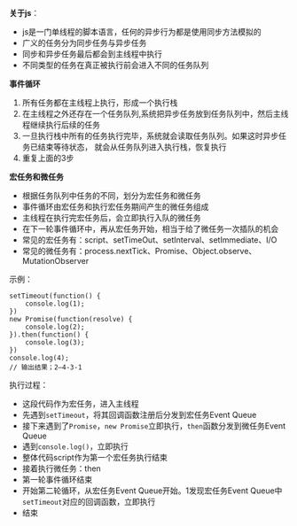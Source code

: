 **关于js**：

- js是一门单线程的脚本语言，任何的异步行为都是使用同步方法模拟的
- 广义的任务分为同步任务与异步任务
- 同步和异步任务最后都会到主线程中执行
- 不同类型的任务在真正被执行前会进入不同的任务队列

**事件循环**

1. 所有任务都在主线程上执行，形成一个执行栈
2. 在主线程之外还存在一个任务队列,系统把异步任务放到任务队列中，然后主线程继续执行后续的任务
3. 一旦执行栈中所有的任务执行完毕，系统就会读取任务队列。如果这时异步任务已结束等待状态， 就会从任务队列进入执行栈，恢复执行
4. 重复上面的3步

**宏任务和微任务**

- 根据任务队列中任务的不同，划分为宏任务和微任务
- 事件循环由宏任务和执行宏任务期间产生的微任务组成
- 主线程在执行完宏任务后，会立即执行入队的微任务
- 在下一轮事件循环中，再从宏任务开始，相当于给了微任务一次插队的机会
- 常见的宏任务有：script、setTimeOut、setInterval、setImmediate、I/O
- 常见的微任务有：process.nextTick、Promise、Object.observe、MutationObserver

示例：

``` 
setTimeout(function() {
    console.log(1);
})
new Promise(function(resolve) {
    console.log(2);
}).then(function() {
    console.log(3);
})
console.log(4);
// 输出结果；2—4-3-1
```

执行过程：

* 这段代码作为宏任务，进入主线程
* 先遇到`setTimeout`，将其回调函数注册后分发到宏任务Event Queue
* 接下来遇到了`Promise`，`new Promise`立即执行，`then`函数分发到微任务Event Queue
* 遇到`console.log()`，立即执行
* 整体代码script作为第一个宏任务执行结束
* 接着执行微任务：then
* 第一轮事件循环结束
* 开始第二轮循环，从宏任务Event Queue开始。1发现宏任务Event Queue中`setTimeout`对应的回调函数，立即执行
* 结束



